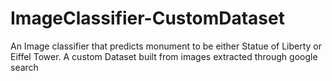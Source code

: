 # ImageClassifier-CustomDataset

An Image classifier that predicts monument to be either Statue of Liberty or Eiffel Tower.
A custom Dataset built from images extracted through google search

